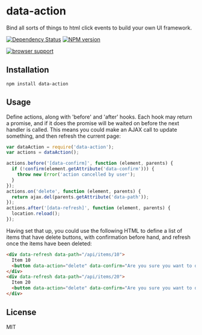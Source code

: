# data-action

Bind all sorts of things to html click events to build your own UI framework.

[![Dependency Status](https://img.shields.io/gemnasium/ForbesLindesay/data-action.svg)](https://gemnasium.com/ForbesLindesay/data-action)
[![NPM version](https://img.shields.io/npm/v/data-action.svg)](http://badge.fury.io/js/data-action)

[![browser support](https://ci.testling.com/ForbesLindesay/data-action.png)](https://ci.testling.com/ForbesLindesay/data-action)

## Installation

    npm install data-action

## Usage

Define actions, along with 'before' and 'after' hooks.  Each hook may return a promise, and if it does the promise will be waited on before the next handler is called.  This means you could make an AJAX call to update something, and then refresh the current page:

```js
var dataAction = require('data-action');
var actions = dataAction();

actions.before('[data-confirm]', function (element, parents) {
  if (!confirm(element.getAttribute('data-confirm'))) {
    throw new Error('action cancelled by user');
  }
});
actions.on('delete', function (element, parents) {
  return ajax.del(parents.getAttribute('data-path'));
});
actions.after('[data-refresh]', function (element, parents) {
  location.reload();
});
```

Having set that up, you could use the following HTML to define a list of items that have delete buttons, with confirmation before hand, and refresh once the items have been deleted:

```html
<div data-refresh data-path="/api/items/10">
  Item 10
  <button data-action="delete" data-confirm="Are you sure you want to delete this item?">Delete</button>
</div>
<div data-refresh data-path="/api/items/20">
  Item 20
  <button data-action="delete" data-confirm="Are you sure you want to delete this item?">Delete</button>
</div>
```

## License

  MIT